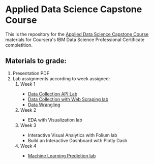 # Applied Data Science Capstone Course

This is the repository for the <a href="https://www.coursera.org/learn/applied-data-science-capstone">Applied Data Science Capstone Course</a> materials for Coursera's IBM Data Science Professional Certificate completition.

## Materials to grade:
<ol>
  <li>Presentation PDF</li>
  <li>Lab assignments according to week assigned:
    <ol>
      <li>Week 1</li>
        <ul>
          <li><a href="https://github.com/gchaudhuri/coursera_applied_data_sc_capstone/blob/master/week%201/Lab_1_Collecting_the_data_with_API.ipynb">Data Collection API Lab</a></li>
            <li><a href="https://github.com/gchaudhuri/coursera_applied_data_sc_capstone/blob/master/week%201/Lab%201_1_Data_Collection_with_Web_Scraping.ipynb">Data Collection with Web Scraping lab</a></li>
          <li><a href="https://github.com/gchaudhuri/coursera_applied_data_sc_capstone/blob/master/week%201/Lab_2_Data_Wrangling.ipynb">Data Wrangling</a></li>
        </ul>
      <li>Week 2</li>
          <ul>
            <li>EDA with Visualization lab</li>
          </ul>
      <li>Week 3</li>
          <ul>
            <li>Interactive Visual Analytics with Folium lab</li>
            <li>Build an Interactive Dashboard with Plotly Dash</li>
          </ul>
      <li>Week 4</li>
          <ul>
            <li><a href="https://github.com/gchaudhuri/coursera_applied_data_sc_capstone/blob/master/week%204/SpaceX_Machine%20Learning%20Prediction_Part_5.ipynb">Machine Learning Prediction lab</a></li>
          </ul>
    </ol>
</ul>
